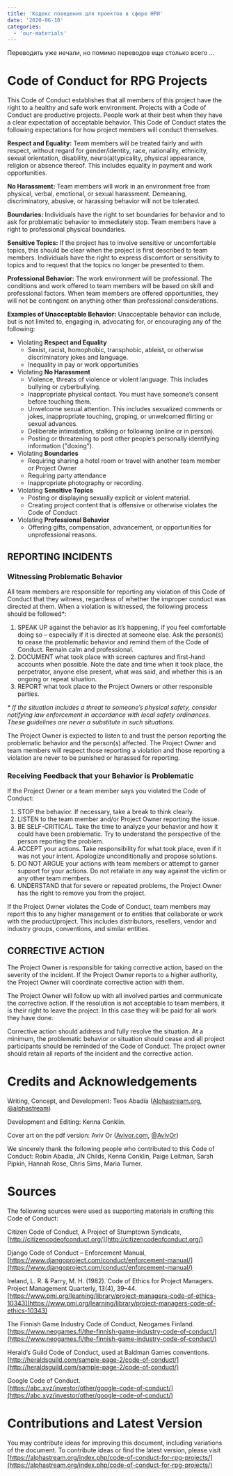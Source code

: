 ```yaml
---
title: 'Кодекс поведения для проектов в сфере НРИ'
date: '2020-06-10'
categories:
  - 'our-materials'
---
```


Переводить уже нечали, но помимо переводов еще столько всего ...

# Code of Conduct for RPG Projects

This Code of Conduct establishes that all members of this project have the right to a healthy and safe work environment. Projects with a Code of Conduct are productive projects. People work at their best when they have a clear expectation of acceptable behavior. This Code of Conduct states the following expectations for how project members will conduct themselves.

**Respect and Equality:** Team members will be treated fairly and with respect, without regard for gender/identity, race, nationality, ethnicity, sexual orientation, disability, neuro(a)typicality, physical appearance, religion or absence thereof. This includes equality in payment and work opportunities.

**No Harassment:** Team members will work in an environment free from physical, verbal, emotional, or sexual harassment. Demeaning, discriminatory, abusive, or harassing behavior will not be tolerated.

**Boundaries:** Individuals have the right to set boundaries for behavior and to ask for problematic behavior to immediately stop. Team members have a right to professional physical boundaries.

**Sensitive Topics:** If the project has to involve sensitive or uncomfortable topics, this should be clear when the project is first described to team members. Individuals have the right to express discomfort or sensitivity to topics and to request that the topics no longer be presented to them.

**Professional Behavior:** The work environment will be professional. The conditions and work offered to team members will be based on skill and professional factors. When team members are offered opportunities, they will not be contingent on anything other than professional considerations.

**Examples of Unacceptable Behavior:** Unacceptable behavior can include, but is not limited to, engaging in, advocating for, or encouraging any of the following:

- Violating **Respect and Equality**
  - Sexist, racist, homophobic, transphobic, ableist, or otherwise discriminatory jokes and language.
  - Inequality in pay or work opportunities
- Violating **No Harassment**
  - Violence, threats of violence or violent language. This includes bullying or cyberbullying.
  - Inappropriate physical contact. You must have someone’s consent before touching them.
  - Unwelcome sexual attention. This includes sexualized comments or jokes, inappropriate touching, groping, or unwelcomed flirting or sexual advances.
  - Deliberate intimidation, stalking or following (online or in person).
  - Posting or threatening to post other people’s personally identifying information ("doxing").
- Violating **Boundaries**
  - Requiring sharing a hotel room or travel with another team member or Project Owner
  - Requiring party attendance
  - Inappropriate photography or recording.
- Violating **Sensitive Topics**
  - Posting or displaying sexually explicit or violent material.
  - Creating project content that is offensive or otherwise violates the Code of Conduct
- Violating **Professional Behavior**
  - Offering gifts, compensation, advancement, or opportunities for unprofessional reasons.

## REPORTING INCIDENTS

### Witnessing Problematic Behavior

All team members are responsible for reporting any violation of this Code of Conduct that they witness, regardless of whether the improper conduct was directed at them. When a violation is witnessed, the following process should be followed\*:

1. SPEAK UP against the behavior as it’s happening, if you feel comfortable doing so – especially if it is directed at someone else. Ask the person(s) to cease the problematic behavior and remind them of the Code of Conduct. Remain calm and professional.
2. DOCUMENT what took place with screen captures and first-hand accounts when possible. Note the date and time when it took place, the perpetrator, anyone else present, what was said, and whether this is an ongoing or repeat situation.
3. REPORT what took place to the Project Owners or other responsible parties.

_\* If the situation includes a threat to someone’s physical safety, consider notifying law enforcement in accordance with local safety ordinances. These guidelines are never a substitute in such situations._

The Project Owner is expected to listen to and trust the person reporting the problematic behavior and the person(s) affected. The Project Owner and team members will respect those reporting a violation and those reporting a violation are never to be punished or harassed for reporting.

### Receiving Feedback that your Behavior is Problematic

If the Project Owner or a team member says you violated the Code of Conduct:

1. STOP the behavior. If necessary, take a break to think clearly.
2. LISTEN to the team member and/or Project Owner reporting the issue.
3. BE SELF-CRITICAL. Take the time to analyze your behavior and how it could have been problematic. Try to understand the perspective of the person reporting the problem.
4. ACCEPT your actions. Take responsibility for what took place, even if it was not your intent. Apologize unconditionally and propose solutions.
5. DO NOT ARGUE your actions with team members or attempt to garner support for your actions. Do not retaliate in any way against the victim or any other team members.
6. UNDERSTAND that for severe or repeated problems, the Project Owner has the right to remove you from the project.

If the Project Owner violates the Code of Conduct, team members may report this to any higher management or to entities that collaborate or work with the product/project. This includes distributors, resellers, vendor and industry groups, conventions, and similar entities.

## CORRECTIVE ACTION

The Project Owner is responsible for taking corrective action, based on the severity of the incident. If the Project Owner reports to a higher authority, the Project Owner will coordinate corrective action with them.

The Project Owner will follow up with all involved parties and communicate the corrective action. If the resolution is not acceptable to team members, it is their right to leave the project. In this case they will be paid for all work they have done.

Corrective action should address and fully resolve the situation. At a minimum, the problematic behavior or situation should cease and all project participants should be reminded of the Code of Conduct. The project owner should retain all reports of the incident and the corrective action.

# Credits and Acknowledgements

Writing, Concept, and Development: Teos Abadía ([Alphastream.org](https://alphastream.org/), [@alphastream](https://twitter.com/Alphastream))

Development and Editing: Kenna Conklin.

Cover art on the pdf version: Aviv Or ([Avivor.com](http://www.avivor.com), [@AvivOr](https://twitter.com/AvivOr))

We sincerely thank the following people who contributed to this Code of Conduct: Robin Abadia, JN Childs, Kenna Conklin, Paige Leitman, Sarah Pipkin, Hannah Rose, Chris Sims, Maria Turner.

# Sources

The following sources were used as supporting materials in crafting this Code of Conduct:

Citizen Code of Conduct, A Project of Stumptown Syndicate, [http://citizencodeofconduct.org/](http://citizencodeofconduct.org/)

Django Code of Conduct – Enforcement Manual, [https://www.djangoproject.com/conduct/enforcement-manual/](https://www.djangoproject.com/conduct/enforcement-manual/)

Ireland, L. R. & Parry, M. H. (1982). Code of Ethics for Project Managers. Project Management Quarterly, 13(4), 39–44. [https://www.pmi.org/learning/library/project-managers-code-of-ethics-10343](https://www.pmi.org/learning/library/project-managers-code-of-ethics-10343)

The Finnish Game Industry Code of Conduct, Neogames Finland. [https://www.neogames.fi/the-finnish-game-industry-code-of-conduct/](https://www.neogames.fi/the-finnish-game-industry-code-of-conduct/)

Herald’s Guild Code of Conduct, used at Baldman Games conventions. [http://heraldsguild.com/sample-page-2/code-of-conduct/](http://heraldsguild.com/sample-page-2/code-of-conduct/)

Google Code of Conduct.  
[https://abc.xyz/investor/other/google-code-of-conduct/](https://abc.xyz/investor/other/google-code-of-conduct/)

# Contributions and Latest Version

You may contribute ideas for improving this document, including variations of the document. To contribute ideas or find the latest version, please visit [https://alphastream.org/index.php/code-of-conduct-for-rpg-projects/](https://alphastream.org/index.php/code-of-conduct-for-rpg-projects/)
